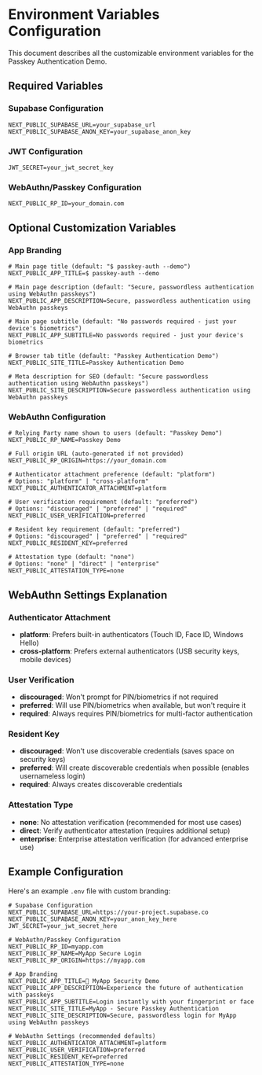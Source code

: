 # Environment Variables Configuration

This document describes all the customizable environment variables for the Passkey Authentication Demo.

## Required Variables

### Supabase Configuration
```env
NEXT_PUBLIC_SUPABASE_URL=your_supabase_url
NEXT_PUBLIC_SUPABASE_ANON_KEY=your_supabase_anon_key
```

### JWT Configuration
```env
JWT_SECRET=your_jwt_secret_key
```

### WebAuthn/Passkey Configuration
```env
NEXT_PUBLIC_RP_ID=your_domain.com
```

## Optional Customization Variables

### App Branding
```env
# Main page title (default: "$ passkey-auth --demo")
NEXT_PUBLIC_APP_TITLE=$ passkey-auth --demo

# Main page description (default: "Secure, passwordless authentication using WebAuthn passkeys")
NEXT_PUBLIC_APP_DESCRIPTION=Secure, passwordless authentication using WebAuthn passkeys

# Main page subtitle (default: "No passwords required - just your device's biometrics")
NEXT_PUBLIC_APP_SUBTITLE=No passwords required - just your device's biometrics

# Browser tab title (default: "Passkey Authentication Demo")
NEXT_PUBLIC_SITE_TITLE=Passkey Authentication Demo

# Meta description for SEO (default: "Secure passwordless authentication using WebAuthn passkeys")
NEXT_PUBLIC_SITE_DESCRIPTION=Secure passwordless authentication using WebAuthn passkeys
```

### WebAuthn Configuration
```env
# Relying Party name shown to users (default: "Passkey Demo")
NEXT_PUBLIC_RP_NAME=Passkey Demo

# Full origin URL (auto-generated if not provided)
NEXT_PUBLIC_RP_ORIGIN=https://your_domain.com

# Authenticator attachment preference (default: "platform")
# Options: "platform" | "cross-platform"
NEXT_PUBLIC_AUTHENTICATOR_ATTACHMENT=platform

# User verification requirement (default: "preferred")
# Options: "discouraged" | "preferred" | "required"
NEXT_PUBLIC_USER_VERIFICATION=preferred

# Resident key requirement (default: "preferred")
# Options: "discouraged" | "preferred" | "required"
NEXT_PUBLIC_RESIDENT_KEY=preferred

# Attestation type (default: "none")
# Options: "none" | "direct" | "enterprise"
NEXT_PUBLIC_ATTESTATION_TYPE=none
```

## WebAuthn Settings Explanation

### Authenticator Attachment
- **platform**: Prefers built-in authenticators (Touch ID, Face ID, Windows Hello)
- **cross-platform**: Prefers external authenticators (USB security keys, mobile devices)

### User Verification
- **discouraged**: Won't prompt for PIN/biometrics if not required
- **preferred**: Will use PIN/biometrics when available, but won't require it
- **required**: Always requires PIN/biometrics for multi-factor authentication

### Resident Key
- **discouraged**: Won't use discoverable credentials (saves space on security keys)
- **preferred**: Will create discoverable credentials when possible (enables usernameless login)
- **required**: Always creates discoverable credentials

### Attestation Type
- **none**: No attestation verification (recommended for most use cases)
- **direct**: Verify authenticator attestation (requires additional setup)
- **enterprise**: Enterprise attestation verification (for advanced enterprise use)

## Example Configuration

Here's an example `.env` file with custom branding:

```env
# Supabase Configuration
NEXT_PUBLIC_SUPABASE_URL=https://your-project.supabase.co
NEXT_PUBLIC_SUPABASE_ANON_KEY=your_anon_key_here
JWT_SECRET=your_jwt_secret_here

# WebAuthn/Passkey Configuration
NEXT_PUBLIC_RP_ID=myapp.com
NEXT_PUBLIC_RP_NAME=MyApp Secure Login
NEXT_PUBLIC_RP_ORIGIN=https://myapp.com

# App Branding
NEXT_PUBLIC_APP_TITLE=🔐 MyApp Security Demo
NEXT_PUBLIC_APP_DESCRIPTION=Experience the future of authentication with passkeys
NEXT_PUBLIC_APP_SUBTITLE=Login instantly with your fingerprint or face
NEXT_PUBLIC_SITE_TITLE=MyApp - Secure Passkey Authentication
NEXT_PUBLIC_SITE_DESCRIPTION=Secure, passwordless login for MyApp using WebAuthn passkeys

# WebAuthn Settings (recommended defaults)
NEXT_PUBLIC_AUTHENTICATOR_ATTACHMENT=platform
NEXT_PUBLIC_USER_VERIFICATION=preferred
NEXT_PUBLIC_RESIDENT_KEY=preferred
NEXT_PUBLIC_ATTESTATION_TYPE=none
```
